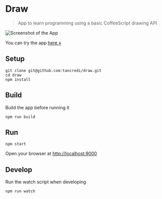 # Draw

> App to learn programming using a basic CoffeeScript drawing API

![Screenshot of the App](http://oi59.tinypic.com/2mfge4k.jpg)

You can try the app [here »](http://kano-draw.herokuapp.com/)

## Setup

    git clone git@github.com:tancredi/draw.git
    cd draw
    npm install

## Build

Build the app before running it

    npm run build

## Run

    npm start

Open your browser at [http://localhost:9000](http://localhost:9000)

## Develop

Run the watch script when developing

    npm run watch
